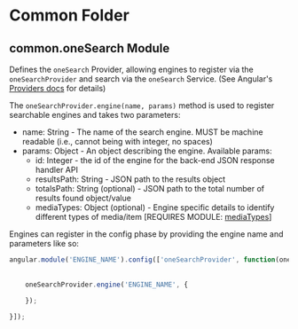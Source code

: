 Common Folder
============

## common.oneSearch Module

Defines the `oneSearch` Provider, allowing engines to register via the `oneSearchProvider` and search via the `oneSearch` Service. (See Angular's [Providers docs](https://code.angularjs.org/1.3.0/docs/guide/providers) for details)

The `oneSearchProvider.engine(name, params)` method is used to register searchable engines and takes two parameters: 
* name: String - The name of the search engine. MUST be machine readable (i.e., cannot being with integer, no spaces)
* params: Object - An object describing the engine. Available params:
    * id: Integer - the id of the engine for the back-end JSON response handler API
    * resultsPath: String - JSON path to the results object
    * totalsPath: String (optional) - JSON path to the total number of results found object/value
    * mediaTypes: Object (optional) - Engine specific details to identify different types of media/item <span class="text-warning">[REQUIRES MODULE: [mediaTypes](media-types)]</span>

Engines can register in the config phase by providing the engine name and parameters like so:

```javascript
angular.module('ENGINE_NAME').config(['oneSearchProvider', function(oneSearchProvider){
   
    
    oneSearchProvider.engine('ENGINE_NAME', {
    
    });

}]);
```